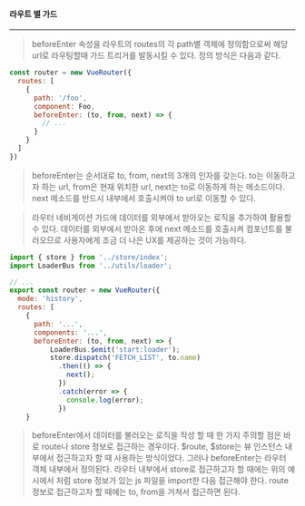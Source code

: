 #### 라우트 별 가드

------

> beforeEnter 속성을 라우트의 routes의 각 path별 객체에 정의함으로써 해당 url로 라우팅할때 가드 트리거를 발동시킬 수 있다. 정의 방식은 다음과 같다.

```javascript
const router = new VueRouter({
  routes: [
    {
      path: '/foo',
      component: Foo,
      beforeEnter: (to, from, next) => {
        // ...
      }
    }
  ]
})
```

> beforeEnter는 순서대로 to, from, next의 3개의 인자를 갖는다. to는 이동하고자 하는 url, from은 현재 위치한 url, next는 to로 이동하게 하는 메소드이다. next 메소드를 반드시 내부에서 호출시켜야 to url로 이동할 수 있다.



> 라우터 네비게이션 가드에 데이터를 외부에서 받아오는 로직을 추가하여 활용할 수 있다. 데이터를 외부에서 받아온 후에 next 메소드를 호출시켜 컴포넌트를 불러오므로 사용자에게 조금 더 나은 UX를 제공하는 것이 가능하다.

```javascript
import { store } from '../store/index'; 
import LoaderBus from '../utils/loader';

// ...
export const router = new VueRouter({
  mode: 'history',
  routes: [
    {
   	  path: '...',
      components: '...',
      beforeEnter: (to, from, next) => {
          LoaderBus.$emit('start:loader');
          store.dispatch('FETCH_LIST', to.name)
            .then(() => { 
              next(); 
            })
            .catch(error => {
              console.log(error);
            })
    }
```

> beforeEnter에서 데이터를 불러오는 로직을 작성 할 때 한 가지 주의할 점은 바로 route나 store 정보로 접근하는 경우이다. $route, $store는 뷰 인스턴스 내부에서 접근하고자 할 때 사용하는 방식이었다. 그러나 beforeEnter는 라우터 객체 내부에서 정의된다. 라우터 내부에서 store로 접근하고자 할 때에는 위의 예시에서 처럼 store 정보가 있는 js 파일을 import한 다음 접근해야 한다. route 정보로 접근하고자 할 때에는 to, from을 거쳐서 접근하면 된다.